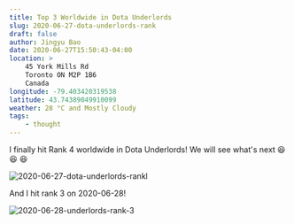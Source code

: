 ```yaml
---
title: Top 3 Worldwide in Dota Underlords
slug: 2020-06-27-dota-underlords-rank
draft: false
author: Jingyu Bao
date: 2020-06-27T15:50:43-04:00
location: >
    45 York Mills Rd
    Toronto ON M2P 1B6
    Canada
longitude: -79.403420319538
latitude: 43.74389049910099
weather: 28 °C and Mostly Cloudy
tags:
    - thought
---
```


I finally hit Rank 4 worldwide in Dota Underlords! We will see what's next :laughing: :laughing: :laughing:

![2020-06-27-dota-underlords-rankl](https://user-images.githubusercontent.com/2069165/85930966-8b4a7180-b88e-11ea-8035-a2c4b0f41f6b.png)

And I hit rank 3 on 2020-06-28!

![2020-06-28-underlords-rank-3](https://user-images.githubusercontent.com/2069165/85939082-9fb75a00-b8e0-11ea-8b01-f7cc0c17eedc.png)

